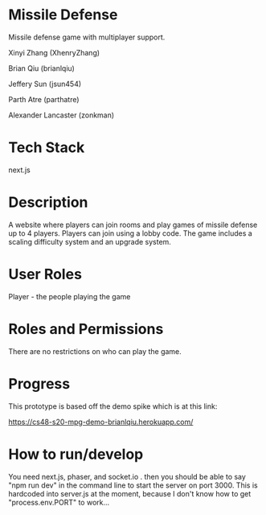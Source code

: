 # Missile Defense

Missile defense game with multiplayer support.

Xinyi Zhang (XhenryZhang)

Brian Qiu (brianlqiu)

Jeffery Sun (jsun454)

Parth Atre (parthatre)

Alexander Lancaster (zonkman)

# Tech Stack

next.js

# Description

A website where players can join rooms and play games of missile defense up to 4 players. Players can join using a lobby code. The game includes a scaling difficulty system and an upgrade system.

# User Roles

Player - the people playing the game

# Roles and Permissions

There are no restrictions on who can play the game.

# Progress

This prototype is based off the demo spike which is at this link:

https://cs48-s20-mpg-demo-brianlqiu.herokuapp.com/

# How to run/develop 

You need next.js, phaser, and socket.io . then you should be able to say "npm run dev"
in the command line to start the server on port 3000. This is hardcoded into server.js
at the moment, because I don't know how to get "process.env.PORT" to work...


